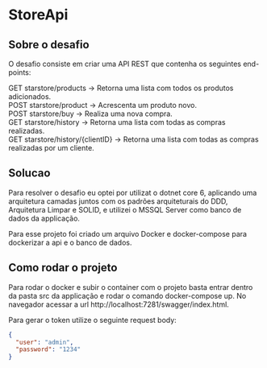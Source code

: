 # StoreApi

## Sobre o desafio
O desafio consiste em criar uma API REST que contenha os seguintes end-points:

GET starstore/products -> Retorna uma lista com todos os produtos adicionados. <br>
POST starstore/product -> Acrescenta um produto novo. <br>
POST starstore/buy -> Realiza uma nova compra. <br>
GET starstore/history -> Retorna uma lista com todas as compras realizadas. <br>
GET starstore/history/{clientID} -> Retorna uma lista com todas as compras realizadas por um cliente.

## Solucao
Para resolver o desafio eu optei por utilizat o dotnet core 6, aplicando uma arquitetura camadas juntos com os padrões arquiteturais do DDD, Arquitetura Limpar e SOLID, e utilizei o MSSQL Server como banco de dados da applicação.

Para esse projeto foi criado um arquivo Docker e docker-compose para dockerizar a api e o banco de dados.

## Como rodar o projeto
Para rodar o docker e subir o container com o projeto basta entrar dentro da pasta src da applicação e rodar o comando docker-compose up.
No navegador acessar a url http://localhost:7281/swagger/index.html.

Para gerar o token utilize o seguinte request body:
```json
{
  "user": "admin",
  "password": "1234"
}
```

